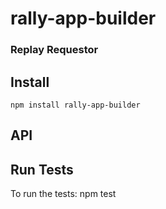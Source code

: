 rally-app-builder
=================


### Replay Requestor

## Install 

`npm install rally-app-builder`

## API



## Run Tests

To run the tests:
npm test